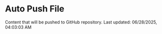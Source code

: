# Auto Push File

Content that will be pushed to GitHub repository.
Last updated: 06/28/2025, 04:03:03 AM